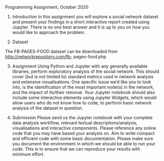 Programming Assignment, October 2020

1. Introduction
In this assignment you will explore a social network dataset and present your findings in a
short interactive report created using Jupyter. There is no one best answer and it is up to
you on how you would like to approach the problem.

2. Dataset

The FB-PAGES-FOOD dataset can be downloaded from http://networkrepository.com/fb-
pages-food.php

3. Assignment
Using Python and Jupyter with any generally available libraries, perform exploratory analysis
of the social network. This should cover (but is not limited to) standard metrics used in
network analysis and extensive visualisations.
One specific issue we’d like you to look into, is the identification of the most important
node(s) in the network, and the impact of its/their removal.
Your Jupyter notebook should also include some interactive elements using Jupyter
Widgets, which would allow users who do not know how to code, to perform basic network
analysis of the dataset in question.

4. Submission
Please send us the Jupyter notebook with your complete data analysis workflow, relevant
textual descriptions/analysis, visualisations and interactive components.
Please reference any online code that you may have based your analysis on. Aim to write
compact and efficient code with some basic documentation.
Please make sure you document the environment in which we should be able to run your
code. This is to ensure that we can reproduce your results with minimum effort.
